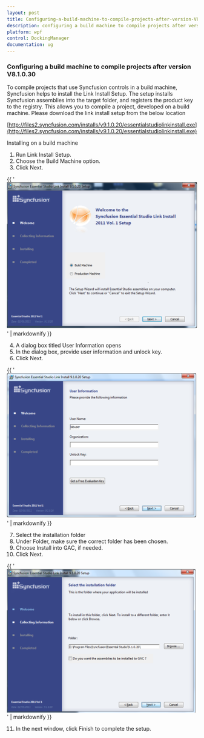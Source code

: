 ```yaml
---
layout: post
title: Configuring-a-build-machine-to-compile-projects-after-version-V81030
description: configuring a build machine to compile projects after version v8.1.0.30  
platform: wpf
control: DockingManager
documentation: ug
---
```


### Configuring a build machine to compile projects after version V8.1.0.30  

To compile projects that use Syncfusion controls in a build machine, Syncfusion helps to install the Link Install Setup. The setup installs Syncfusion assemblies into the target folder, and registers the product key to the registry. This allows you to compile a project, developed on a build machine. Please download the link install setup from the below location 

[http://files2.syncfusion.com/installs/v9.1.0.20/essentialstudiolinkinstall.exe](http://files2.syncfusion.com/installs/v9.1.0.20/essentialstudiolinkinstall.exe)

Installing on a build machine

1. Run Link Install Setup. 
2. Choose the Build Machine option.  
3. Click Next.



{{ '![Description: C:/Users/vinothm/Downloads/Link install screen shot/Link install screen shot/Link install.bmp](Configuring-a-build-machine-to-compile-projects-after-version-V81030_images/Configuring-a-build-machine-to-compile-projects-after-version-V81030_img1.png)' | markdownify }}



4. A dialog box titled User Information opens
5. In the dialog box, provide user information and unlock key. 
6. Click Next.



{{ '![Description: C:/Users/vinothm/Downloads/Install without key.bmp](Configuring-a-build-machine-to-compile-projects-after-version-V81030_images/Configuring-a-build-machine-to-compile-projects-after-version-V81030_img2.png)' | markdownify }}



7. Select the installation folder
8. Under Folder, make sure the correct folder has been chosen. 
9. Choose Install into GAC, if needed. 
10. Click Next.





{{ '![Description: C:/Users/vinothm/Downloads/Link install screen shot/Link install screen shot/Link install 4.bmp](Configuring-a-build-machine-to-compile-projects-after-version-V81030_images/Configuring-a-build-machine-to-compile-projects-after-version-V81030_img3.png)' | markdownify }}





11. In the next window, click Finish to complete the setup.



